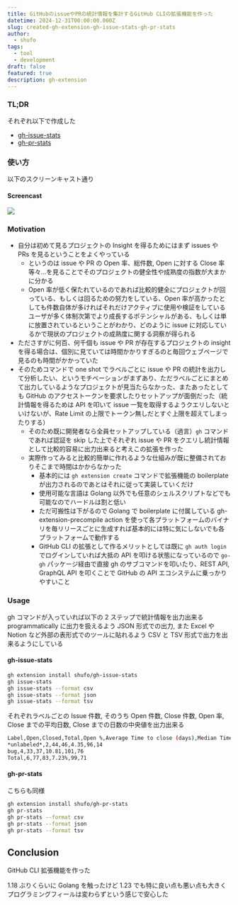 ```yaml
---
title: GitHubのissueやPRの統計情報を集計するGitHub CLIの拡張機能を作った
datetime: 2024-12-31T00:00:00.000Z
slug: created-gh-extension-gh-issue-stats-gh-pr-stats
author:
  - shufo
tags:
  - tool
  - development
draft: false
featured: true
description: gh-extension
---
```


### TL;DR

それぞれ以下で作成した

- [gh-issue-stats](https://github.com/shufo/gh-issue-stats)
- [gh-pr-stats](https://github.com/shufo/gh-pr-stats)

### 使い方

以下のスクリーンキャスト通り

#### Screencast

![](/assets/img/uploads/ScreencastFrom2024-12-3021-18-59-ezgif.com-video-to-gif-converter.gif)

### Motivation

- 自分は初めて見るプロジェクトの Insight を得るためにはまず issues や PRs を見るということをよくやっている
    - というのは issue や PR の Open 率、総件数, Open に対する Close 率等々…を見ることでそのプロジェクトの健全性や成熟度の指数が大まかに分かる
    - Open 率が低く保たれているのであれば比較的健全にプロジェクトが回っている、もしくは回るための努力をしている、Open 率が高かったとしても件数自体が多ければそれだけアクティブに使用や検証をしているユーザが多く体制次第でより成長するポテンシャルがある、もしくは単に放置されているということがわかり、どのように issue に対応しているかで現状のプロジェクトの成熟度に関する洞察が得られる
- たださすがに何百、何千個も issue や PR が存在するプロジェクトの insight を得る場合は、個別に見ていては時間かかりすぎるのと毎回ウェブページで見るのも時間がかかっていた
- そのためコマンドで one shot でラベルごとに issue や PR の統計を出力して分析したい、というモチベーションがまずあり、ただラベルごとにまとめて出力しているようなプロジェクトが見当たらなかった、またあったとしても GitHub のアクセストークンを要求したりセットアップが面倒だった（統計情報を得るためは API を叩いて issue 一覧を取得するようクエリしないといけないが、Rate Limit の上限でトークン無しだとすぐ上限を超えてしまったりする）
    - そのため既に開発者なら全員セットアップしている（過言）`gh` コマンドであれば認証を skip した上でそれぞれ issue や PR をクエリし統計情報として比較的容易に出力出来ると考えこの拡張を作った
    - 実際作ってみると比較的簡単に作れるような仕組みが既に整備されておりそこまで時間はかからなかった
        - 基本的には `gh extension create` コマンドで拡張機能の boilerplate が出力されるのであとはそれに従って実装していくだけ
        - 使用可能な言語は Golang 以外でも任意のシェルスクリプトなどでも可能なのでハードルは割と低い
        - ただ可搬性は下がるので Golang で boilerplate に付属している gh-extension-precompile action を使って各プラットフォームのバイナリを毎リリースごとに生成すれば基本的には特に気にしないでも各プラットフォームで動作する
        - GitHub CLI の拡張として作るメリットとしては既に `gh auth login` でログインしていれば大抵の API を叩ける状態になっているので `go-gh` パッケージ経由で直接 gh のサブコマンドを叩いたり、REST API, GraphQL API を叩くことで GitHub の API エコシステムに乗っかりやすいこと

### Usage

gh コマンドが入っていれば以下の 2 ステップで統計情報を出力出来る
programmatically に出力を扱えるよう JSON 形式での出力, また Excel や Notion など外部の表形式でのツールに貼れるよう CSV と TSV 形式で出力を出来るようにしている

#### gh-issue-stats

```bash
gh extension install shufo/gh-issue-stats
gh issue-stats
gh issue-stats --format csv
gh issue-stats --format json
gh issue-stats --format tsv
```

それぞれラベルごとの Issue 件数, そのうち Open 件数, Close 件数, Open 率, Close までの平均日数, Close までの日数の中央値を出力出来る

```bash
Label,Open,Closed,Total,Open %,Average Time to close (days),Median Time to close (days)
*unlabeled*,2,44,46,4.35,96,14
bug,4,33,37,10.81,101,76
Total,6,77,83,7.23%,99,71
```

#### gh-pr-stats

こちらも同様

```bash
gh extension install shufo/gh-pr-stats
gh pr-stats
gh pr-stats --format csv
gh pr-stats --format json
gh pr-stats --format tsv
```

## Conclusion

GitHub CLI 拡張機能を作った

1.18 ぶりくらいに Golang を触ったけど 1.23 でも特に良い点も悪い点も大きくプログラミングフィールは変わらずという感じで安心した
